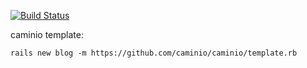 [![Build Status](https://travis-ci.org/caminio/caminio.png)](https://travis-ci.org/caminio/caminio)

caminio template:

    rails new blog -m https://github.com/caminio/caminio/template.rb